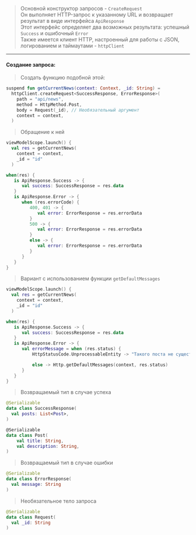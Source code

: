> Основной конструктор запросов - `CreateRequest`<br/>
> Он выполняет HTTP-запрос к указанному URL и возвращает результат в виде интерфейса `ApiResponse`<br/>
> Этот интерфейс определяет два возможных результата: успешный `Success` и ошибочный `Error`<br/>
> Также имеется клиент HTTP, настроенный для работы с JSON, логированием и таймаутами - `httpClient`

---

#### Создание запроса:

> Создать функцию подобной этой:

```kotlin
suspend fun getCurrentNews(context: Context, _id: String) =
  httpClient.createRequest<SuccessResponse, ErrorResponse>(
    path = "api/news",
    method = HttpMethod.Post,
    body = Request(_id), // Необязательный аргумент
    context = context,
  )
```

> Обращение к ней

```kotlin
viewModelScope.launch() {
  val res = getCurrentNews(
    context = context,
    _id = "id"
  )

when(res) {
   is ApiResponse.Success -> {
      val success: SuccessResponse = res.data
   }
   is ApiResponse.Error -> {
      when (res.errorCode) {
         400, 401 -> {
            val error: ErrorResponse = res.errorData
         }
         500 -> {
            val error: ErrorResponse = res.errorData
         }
         else -> {
            val error: ErrorResponse = res.errorData
         }
      }
   }
}
```

> Вариант с использованием функции `getDefaultMessages`

```kotlin
viewModelScope.launch() {
  val res = getCurrentNews(
    context = context,
    _id = "id"
  )

when(res) {
   is ApiResponse.Success -> {
      val success: SuccessResponse = res.data
   }
   is ApiResponse.Error -> {
      val errorMessage = when (res.status) {
          HttpStatusCode.UnprocessableEntity -> "Такого поста не существует!"

          else -> Http.getDefaultMessages(context, res.status)
      }
   }
}
```

> Возвращаемый тип в случае успеха

```kotlin
@Serializable
data class SuccessResponse(
  val posts: List<Post>,
)

@Serializable
data class Post(
    val title: String,
    val description: String,
)
```

> Возвращаемый тип в случае ошибки

```kotlin
@Serializable
data class ErrorResponse(
  val message: String
)
```

> Необязательное тело запроса

```kotlin
@Serializable
data class Request(
  val _id: String
)
```